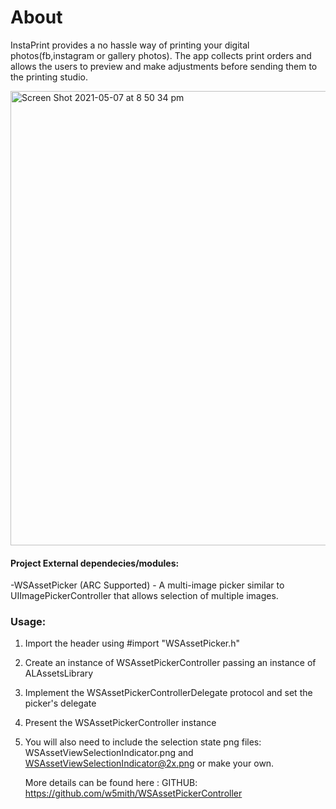 # About

InstaPrint provides a no hassle way of printing your digital
photos(fb,instagram or gallery photos). The app collects print orders and
allows the users to preview and make adjustments before sending them to the
printing studio. 

<img width="727" alt="Screen Shot 2021-05-07 at 8 50 34 pm" src="https://user-images.githubusercontent.com/3470924/117439201-e8668780-af75-11eb-8d60-6097076487aa.png">


#### Project External dependecies/modules:
-WSAssetPicker (ARC Supported) - A multi-image picker similar to UIImagePickerController that allows selection of multiple images.


### Usage:
1. Import the header using #import "WSAssetPicker.h"
2. Create an instance of WSAssetPickerController passing an instance of ALAssetsLibrary
3. Implement the WSAssetPickerControllerDelegate protocol and set the picker's delegate
4. Present the WSAssetPickerController instance
5. You will also need to include the selection state png files: WSAssetViewSelectionIndicator.png and WSAssetViewSelectionIndicator@2x.png or make your own.
	
	More details can be found here :
		GITHUB: https://github.com/w5mith/WSAssetPickerController
 

